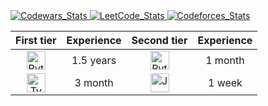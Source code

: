 <a href="https://www.codewars.com/users/sutourisu">
  <img src="https://www.codewars.com/users/sutourisu/badges/large" alt="Codewars_Stats" />
</a>

<a href="https://leetcode.com/sutourisu/">
  <img src="https://leetcode.card.workers.dev/sutourisu?theme=dark&font=baloo&extension=null" alt="LeetCode_Stats" />
</a>

<a href="https://codeforces.com/profile/sutourisu">
  <img src="https://codeforces-readme-stats.vercel.app/api/card?username=sutourisu" alt="Codeforces_Stats" />
</a>


| First tier | Experience | Second tier | Experience |
| :--------: | :--------: | :---------: | :--------: |
| <img style="width: 30px; height: 30px" src="https://cdn-icons-png.flaticon.com/512/5968/5968350.png" alt="Python" /> | 1.5 years      | <img style="width: 30px; height: 30px" src="https://cdn-icons-png.flaticon.com/512/6132/6132222.png" alt="Python" />     | 1 month      |
| <img style="width: 30px; height: 30px" src="https://www.rust-lang.org/logos/rust-logo-512x512.png" alt="TypeScript" /> | 3 month    |  <img style="width: 30px; height: 30px" src="https://cdn-icons-png.flaticon.com/512/5968/5968282.png" alt="Java" />    |    1 week   |
